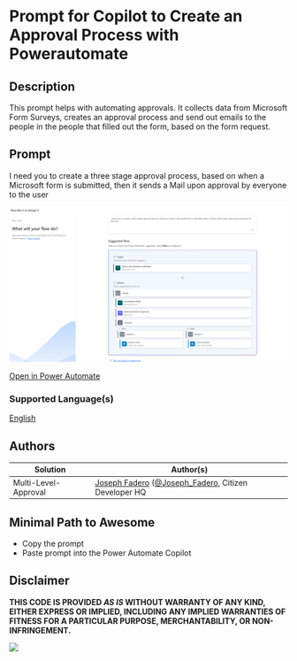 #  Prompt for Copilot to Create an Approval Process with Powerautomate

## Description

This prompt helps with automating approvals.  It collects data from Microsoft Form Surveys, creates an approval process and send out emails to the people in the people that filled out the form, based on the form request.

## Prompt
I need you to create a three stage approval process, based on when a Microsoft form is submitted, then it sends a Mail upon approval by everyone to the user

![Copilot to create approval flows in powerautomate](https://github.com/Steinsgame/copilot-prompts/blob/Steinsgame-Create-a-multi-level-approval-and-send-an-email-based-on-response/samples/Create-a-multi-level-approval-in-powerautomate/assets/Copilot-Multi-Approval-Powerautomate.png)

[Open in Power Automate](https://make.powerautomate.com/create/fromNaturalLanguage?prompt=Build%20a%20workflow%20that%20gets%20customer%20feedback%20from%20%5BStart%20of%20Text%5D%20Microsoft%20Forms%20%5BEnd%20of%20Text%5D%20and%20adds%20the%20feedback%20to%20%5BStart%20of%20Text%5DSharePoint%20%5BEnd%20of%20Text%5D.%20Send%20an%20email%20follow%20up%20to%20the%20submitter.%20Include%20text%20in%20the%20body%20that%20thanks%20them%20for%20submitting%20feedback.&from=Copilot&utm_source=PromptLibrary)


### Supported Language(s)

[English](./en-us/prompt.md)

## Authors

Solution|Author(s)
--------|---------
Multi-Level-Approval | [Joseph Fadero](https://github.com/Steinsgame) ([@Joseph_Fadero](https://twitter.com/aprildunnam](https://x.com/joseph_fadero)), Citizen Developer HQ

## Minimal Path to Awesome

* Copy the prompt
* Paste prompt into the Power Automate Copilot

## Disclaimer

**THIS CODE IS PROVIDED *AS IS* WITHOUT WARRANTY OF ANY KIND, EITHER EXPRESS OR IMPLIED, INCLUDING ANY IMPLIED WARRANTIES OF FITNESS FOR A PARTICULAR PURPOSE, MERCHANTABILITY, OR NON-INFRINGEMENT.**

<img src="https://m365-visitor-stats.azurewebsites.net/powerplatform-prompts/samples/power-automate/customer-feedback-automation" aria-hidden="true" />
